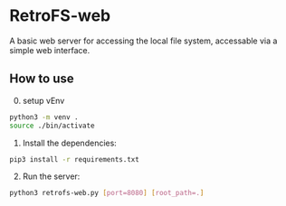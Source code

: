 RetroFS-web
==========
A basic web server for accessing the local file system, accessable via a simple web interface.

How to use
---------

0. setup vEnv

```bash
python3 -m venv .
source ./bin/activate
```

1. Install the dependencies:

```bash
pip3 install -r requirements.txt
```

2. Run the server:

```bash
python3 retrofs-web.py [port=8080] [root_path=.]
```
